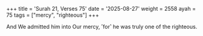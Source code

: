 +++
title = 'Surah 21, Verses 75'
date = '2025-08-27'
weight = 2558
ayah = 75
tags = ["mercy", "righteous"]
+++

And We admitted him into Our mercy, ˹for˺ he was truly one of the righteous.